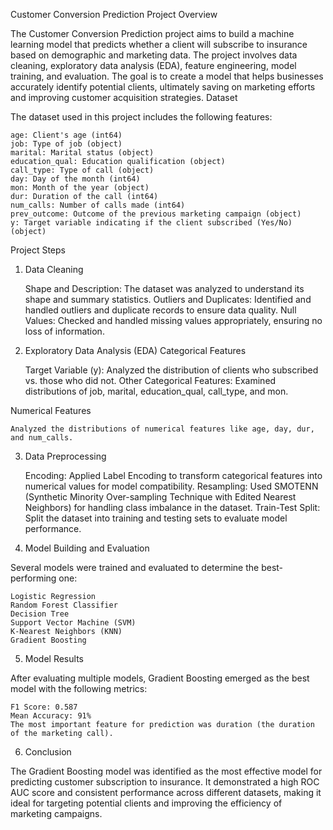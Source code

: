 Customer Conversion Prediction
Project Overview

The Customer Conversion Prediction project aims to build a machine learning model that predicts whether a client will subscribe to insurance based on demographic and marketing data. The project involves data cleaning, exploratory data analysis (EDA), feature engineering, model training, and evaluation. The goal is to create a model that helps businesses accurately identify potential clients, ultimately saving on marketing efforts and improving customer acquisition strategies.
Dataset

The dataset used in this project includes the following features:

    age: Client's age (int64)
    job: Type of job (object)
    marital: Marital status (object)
    education_qual: Education qualification (object)
    call_type: Type of call (object)
    day: Day of the month (int64)
    mon: Month of the year (object)
    dur: Duration of the call (int64)
    num_calls: Number of calls made (int64)
    prev_outcome: Outcome of the previous marketing campaign (object)
    y: Target variable indicating if the client subscribed (Yes/No) (object)

Project Steps
1. Data Cleaning

    Shape and Description: The dataset was analyzed to understand its shape and summary statistics.
    Outliers and Duplicates: Identified and handled outliers and duplicate records to ensure data quality.
    Null Values: Checked and handled missing values appropriately, ensuring no loss of information.

2. Exploratory Data Analysis (EDA)
Categorical Features

    Target Variable (y): Analyzed the distribution of clients who subscribed vs. those who did not.
    Other Categorical Features: Examined distributions of job, marital, education_qual, call_type, and mon.

Numerical Features

    Analyzed the distributions of numerical features like age, day, dur, and num_calls.

3. Data Preprocessing

    Encoding: Applied Label Encoding to transform categorical features into numerical values for model compatibility.
    Resampling: Used SMOTENN (Synthetic Minority Over-sampling Technique with Edited Nearest Neighbors) for handling class imbalance in the dataset.
    Train-Test Split: Split the dataset into training and testing sets to evaluate model performance.

4. Model Building and Evaluation

Several models were trained and evaluated to determine the best-performing one:

    Logistic Regression
    Random Forest Classifier
    Decision Tree
    Support Vector Machine (SVM)
    K-Nearest Neighbors (KNN)
    Gradient Boosting

5. Model Results

After evaluating multiple models, Gradient Boosting emerged as the best model with the following metrics:

    F1 Score: 0.587
    Mean Accuracy: 91%
    The most important feature for prediction was duration (the duration of the marketing call).

6. Conclusion

The Gradient Boosting model was identified as the most effective model for predicting customer subscription to insurance. It demonstrated a high ROC AUC score and consistent performance across different datasets, making it ideal for targeting potential clients and improving the efficiency of marketing campaigns.

